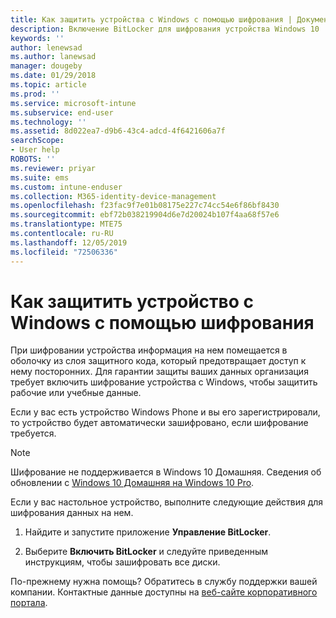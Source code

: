 ```yaml
---
title: Как защитить устройства с Windows с помощью шифрования | Документы Майкрософт
description: Включение BitLocker для шифрования устройства Windows 10
keywords: ''
author: lenewsad
ms.author: lanewsad
manager: dougeby
ms.date: 01/29/2018
ms.topic: article
ms.prod: ''
ms.service: microsoft-intune
ms.subservice: end-user
ms.technology: ''
ms.assetid: 8d022ea7-d9b6-43c4-adcd-4f6421606a7f
searchScope:
- User help
ROBOTS: ''
ms.reviewer: priyar
ms.suite: ems
ms.custom: intune-enduser
ms.collection: M365-identity-device-management
ms.openlocfilehash: f23fac9f7e01b08175e227c74cc54e6f86bf8430
ms.sourcegitcommit: ebf72b038219904d6e7d20024b107f4aa68f57e6
ms.translationtype: MTE75
ms.contentlocale: ru-RU
ms.lasthandoff: 12/05/2019
ms.locfileid: "72506336"
---
```

# <a name="how-to-protect-your-windows-device-using-encryption"></a>Как защитить устройство с Windows с помощью шифрования

При шифровании устройства информация на нем помещается в оболочку из слоя защитного кода, который предотвращает доступ к нему посторонних. Для гарантии защиты ваших данных организация требует включить шифрование устройства с Windows, чтобы защитить рабочие или учебные данные. 

Если у вас есть устройство Windows Phone и вы его зарегистрировали, то устройство будет автоматически зашифровано, если шифрование требуется.

> [!Note]
> Шифрование не поддерживается в Windows 10 Домашняя. Сведения об обновлении с [Windows 10 Домашняя на Windows 10 Pro](https://support.microsoft.com/help/12384/windows-10-upgrading-home-to-pro).


Если у вас настольное устройство, выполните следующие действия для шифрования данных на нем.

1. Найдите и запустите приложение **Управление BitLocker**.

2. Выберите **Включить BitLocker** и следуйте приведенным инструкциям, чтобы зашифровать все диски.

По-прежнему нужна помощь? Обратитесь в службу поддержки вашей компании. Контактные данные доступны на [веб-сайте корпоративного портала](https://go.microsoft.com/fwlink/?linkid=2010980).
